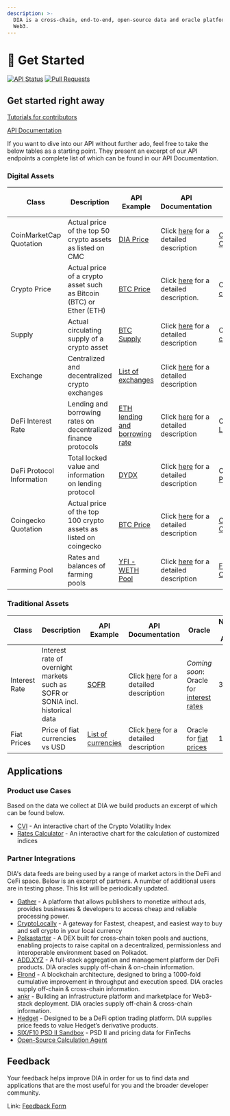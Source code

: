 ```yaml
---
description: >-
  DIA is a cross-chain, end-to-end, open-source data and oracle platform for
  Web3.
---
```


# 🏃 Get Started

[![API Status](https://badgen.net/uptime-robot/status/m784441379-1bdbacd4cd81bf46c13bdb1f?label=API)](https://docs.diadata.org/api/docs/api) [![Pull Requests](https://badgen.net/github/prs/diadata-org/diadata?label=Pull%20Requests)](https://github.com/diadata-org/diadata/pulls)

## Get started right away

[Tutorials for contributors](https://docs.diadata.org/documentation/tutorials)

[API Documentation](https://docs.diadata.org/documentation/api-1)

If you want to dive into our API without further ado, feel free to take the below tables as a starting point. They present an excerpt of our API endpoints  a complete list of which can be found in our API Documentation.&#x20;

### Digital Assets

| Class                     | Description                                                         | API Example                                                                           | API Documentation                                                                                                         | Oracle                                                                                                                 | Number of Assets |
| ------------------------- | ------------------------------------------------------------------- | ------------------------------------------------------------------------------------- | ------------------------------------------------------------------------------------------------------------------------- | ---------------------------------------------------------------------------------------------------------------------- | ---------------- |
| CoinMarketCap Quotation   | Actual price of the top 50 crypto assets as listed on CMC           | [DIA Price](https://api.diadata.org/v1/foreignQuotation/CoinMarketCap/DIA)            | Click [here](https://docs.diadata.org/documentation/api-1/api-endpoints#guest-quotation) for a detailed description       | [CoinMarketCap Oracle](https://bscscan.com/address/0xbafee71d40babc12a3d0b2b8937ee62d3a070835)                         | 50               |
| Crypto Price              | Actual price of a crypto asset such as Bitcoin (BTC) or Ether (ETH) | [BTC Price](https://api.diadata.org/v1/quotation/BTC)                                 | Click [here](https://docs.diadata.org/documentation/api-1/api-endpoints#quotation) for a detailed description.            | Oracle for [crypto assets](https://docs.diadata.org/documentation/oracle-documentation/crypto-assets)                  | \~800            |
| Supply                    | Actual circulating supply of a crypto asset                         | [BTC Supply](https://api.diadata.org/v1/supply/BTC)                                   | Click [here](https://docs.diadata.org/documentation/api-1/api-endpoints#supply) for a detailed description                | Oracle for [crypto assets](https://docs.diadata.org/documentation/oracle-documentation/crypto-assets)                  | \~150            |
| Exchange                  | Centralized and decentralized crypto exchanges                      | [List of exchanges](https://api.diadata.org/v1/exchanges)                             | Click [here](https://docs.diadata.org/documentation/api-1/api-endpoints#exchanges) for a detailed description             |                                                                                                                        | 28               |
| DeFi Interest Rate        | Lending and borrowing rates on decentralized finance protocols      | [ETH lending and borrowing rate](https://api.diadata.org/v1/defiLendingRate/DYDX/ETH) | Click [here](https://docs.diadata.org/documentation/api-1/api-endpoints#defi-interest-rate) for a detailed description    | Oracle for [DeFi Lending](https://docs.diadata.org/documentation/oracle-documentation/defi-protocol-rates-and-states)  | >30              |
| DeFi Protocol Information | Total locked value and information on lending protocol              | [DYDX](https://api.diadata.org/v1/defiLendingState/DYDX)                              | Click [here](https://docs.diadata.org/documentation/api-1/api-endpoints#defi-lending-protocol) for a detailed description | Oracle for [DeFi Protocol](https://docs.diadata.org/documentation/oracle-documentation/defi-protocol-rates-and-states) | 10               |
| Coingecko Quotation       | Actual price of the top 100 crypto assets as listed on coingecko    | [BTC Price](https://api.diadata.org/v1/foreignQuotation/Coingecko/BTC)                | Click [here](https://docs.diadata.org/documentation/api-1/api-endpoints#guest-quotation) for a detailed description       | [Coingecko Oracle](https://docs.diadata.org/documentation/oracle-documentation/guest-quotations)                       | 100              |
| Farming Pool              | Rates and balances of farming pools                                 | [YFI - WETH Pool](https://api.diadata.org/v1/FarmingPoolData/YFI/WETH)                | Click [here](https://docs.diadata.org/documentation/api-1/api-endpoints#farming-pool-data) for a detailed description     | [Farming Pool Oracle](https://docs.diadata.org/documentation/oracle-documentation/farming-pools)                       | 3000             |

### Traditional Assets

| Class         | Description                                                                    | API Example                                                     | API Documentation                                                                                                                | Oracle                                                                                                                            | Number of Assets |
| ------------- | ------------------------------------------------------------------------------ | --------------------------------------------------------------- | -------------------------------------------------------------------------------------------------------------------------------- | --------------------------------------------------------------------------------------------------------------------------------- | ---------------- |
| Interest Rate | Interest rate of overnight markets such as SOFR or SONIA incl. historical data | [SOFR](https://api.diadata.org/v1/interestrate/SOFR/2020-08-03) | Click [here](https://docs.diadata.org/documentation/api-1/api-endpoints#interest-rate) for a detailed description                | _Coming soon_: Oracle for [interest rates](https://docs.diadata.org/documentation/methodology/traditional-assets/overnight-rates) | 3                |
| Fiat Prices   | Price of fiat currencies vs USD                                                | [List of currencies](https://api.diadata.org/v1/fiatQuotations) | Click [here](https://docs.diadata.org/documentation/api-1/api-endpoints#fiat-currency-exchange-rates) for a detailed description | Oracle for [fiat prices](https://docs.diadata.org/documentation/oracle-documentation/fiat-prices)                                 | 10               |

## Applications

### Product use Cases

Based on the data we collect at DIA we build products an excerpt of which can be found below.

* [CVI](https://diadata.org/crypto-volatility-index/) - An interactive chart of the Crypto Volatility Index
* [Rates Calculator](https://diadata.org/compounded-rates-calculator/) - An interactive chart for the calculation of customized indices

### Partner Integrations

DIA's data feeds are being used by a range of market actors in the DeFi and CeFi space. Below is an excerpt of partners. A number of additional users are in testing phase. This list will be periodically updated.

* [Gather](https://gather.network) - A platform that allows publishers to monetize without ads, provides businesses & developers to access cheap and reliable processing power.
* [CryptoLocally](https://cryptolocally.com/en) - A gateway for Fastest, cheapest, and easiest way to buy and sell crypto in your local currency
* [Polkastarter](https://www.polkastarter.com) - A DEX built for cross-chain token pools and auctions, enabling projects to raise capital on a decentralized, permissionless and interoperable environment based on Polkadot.
* [ADD.XYZ](https://add.xyz) - A full-stack aggregation and management platform der DeFi products.  DIA oracles supply off-chain & on-chain information.
* [Elrond](https://elrond.com) - A blockchain architecture, designed to bring a 1000-fold cumulative improvement in throughput and execution speed. DIA oracles supply off-chain & cross-chain information.
* [ankr](https://www.ankr.com) - Building an infrastructure platform and marketplace for Web3-stack deployment. DIA oracles supply off-chain & cross-chain information.
* [Hedget](https://www.hedget.com) - Designed to be a DeFi option trading platform. DIA supplies price feeds to value Hedget’s derivative products.
* [SIX/F10 PSD II Sandbox](https://f10-sandbox-portal.apps.ndgit.com/#/apis) - PSD II and pricing data for FinTechs
* [Open-Source Calculation Agent](https://blockstate.com/decentral-calculation-agent/)

## **Feedback**

Your feedback helps improve DIA in order for us to find data and applications that are the most useful for you and the broader developer community.

Link: [Feedback Form](https://docs.google.com/forms/d/e/1FAIpQLSePxDwbEURjes4nw8GUzaT-XfYttRw\_6F2xAR607FKACsn7ew/viewform)
